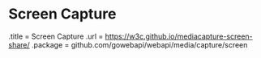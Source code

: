 # Screen Capture

.title = Screen Capture
.url = <https://w3c.github.io/mediacapture-screen-share/>
.package = github.com/gowebapi/webapi/media/capture/screen
